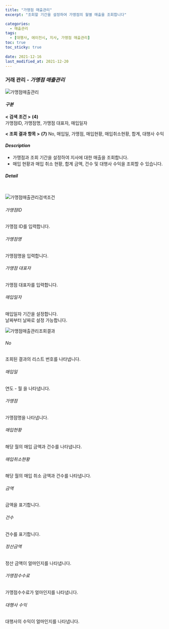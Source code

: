 ```yaml
---
title: "가맹점 매출관리"
excerpt: "조회할 기간을 설정하여 가맹점의 월별 매출을 조회합니다"

categories:
  - 매출관리
tags:
  - [대행사, 에이전시, 지사, 가맹점 매출관리]
toc: true
toc_sticky: true
 
date: 2021-12-16
last_modified_at: 2021-12-20
---
```

### 거래 관리 - *가멩점 매출관리*
![가맹점매출관리](https://user-images.githubusercontent.com/95394003/146709775-4f4c07ca-52d9-4280-bd13-fbb734a17c28.jpeg)

#### *구분* <br>
**< 검색 조건 >** **(4)**
<br>가맹점ID, 가맹점명, 가맹점 대표자, 매입일자

**< 조회 결과 항목 >** **(7)**
No, 매입일, 가맹점, 매입현황, 매입취소현황, 합계, 대행사 수익

#### *Description*
- 가맹점과 조회 기간을 설정하여 지사에 대한 매출을 조회합니다.
- 매입 현황과 매입 취소 현황, 합계 금액, 건수 및 대행사 수익을 조회할 수 있습니다.

#### *Detail*
<br>

![가맹점매출관리검색조건](https://user-images.githubusercontent.com/95394003/146709812-e8c1daf9-2f4c-490c-b847-d3bb70c61bcf.jpeg)
###### 가맹점ID
가맹점 ID를 입력합니다.

###### 가멩점명
가맹점명을 입력합니다.

###### 가맹점 대표자
가맹점 대표자를 입력합니다.

###### 매입일자
매입일자 기간을 설정합니다.<br>날짜부터 날짜로 설정 가능합니다.
<br>

![가맹점매출관리조회결과](https://user-images.githubusercontent.com/95394003/146709861-6e7762ca-7a48-4def-9330-1f8fd839fea8.jpeg)
###### No
조회된 결과의 리스트 번호를 나타냅니다.

###### 매입일
연도 - 월 을 나타냅니다.

###### 가맹점
가맹점명을 나타냅니다.

###### 매입현황
해당 월의 매입 금액과 건수를 나타냅니다.

###### 매입취소현황
해당 월의 매입 취소 금액과 건수를 나타냅니다.

###### 금액
금액을 표기합니다.

###### 건수
건수를 표기합니다.

###### 정산금액
정산 금액이 얼마인지를 나타냅니다.

###### 가맹점수수료
가맹점수수료가 얼마인지를 나타냅니다.

###### 대행사 수익
대행사의 수익이 얼마인지를 나타냅니다.

